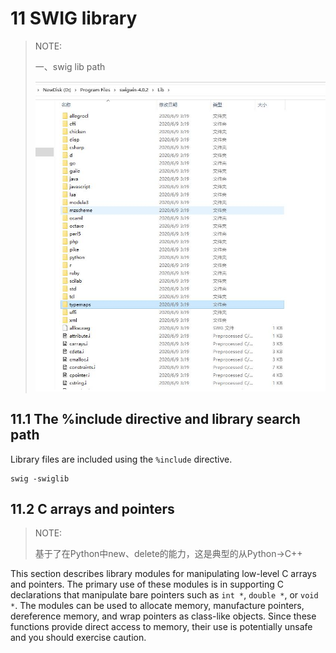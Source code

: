 # 11 SWIG library

> NOTE:
>
> 一、swig lib path
>
> ![](./swig-lib-path.jpg)

## 11.1 The %include directive and library search path

Library files are included using the `%include` directive.

```shell
swig -swiglib
```



## 11.2 C arrays and pointers

> NOTE: 
>
> 基于了在Python中new、delete的能力，这是典型的从Python->C++

This section describes library modules for manipulating low-level C arrays and pointers. The primary use of these modules is in supporting C declarations that manipulate bare pointers such as `int *`, `double *`, or `void *`. The modules can be used to allocate memory, manufacture pointers, dereference memory, and wrap pointers as class-like objects. Since these functions provide direct access to memory, their use is potentially unsafe and you should exercise caution.



